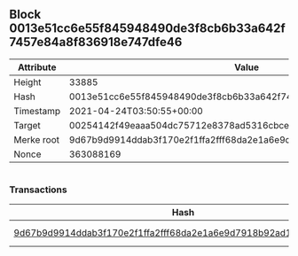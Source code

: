 ## Block 0013e51cc6e55f845948490de3f8cb6b33a642f7457e84a8f836918e747dfe46

Attribute | Value
--- | ---
Height | 33885
Hash | 0013e51cc6e55f845948490de3f8cb6b33a642f7457e84a8f836918e747dfe46
Timestamp | 2021-04-24T03:50:55+00:00
Target | 00254142f49eaaa504dc75712e8378ad5316cbcead634704b3734b6271167cc4
Merke root | 9d67b9d9914ddab3f170e2f1ffa2fff68da2e1a6e9d7918b92ad17ba133447eb
Nonce | 363088169

```

```

### Transactions

Hash | Amount
--- | ---
[9d67b9d9914ddab3f170e2f1ffa2fff68da2e1a6e9d7918b92ad17ba133447eb](9d67b9d9914ddab3f170e2f1ffa2fff68da2e1a6e9d7918b92ad17ba133447eb.md) | 10.00000000 SKEPTI 
